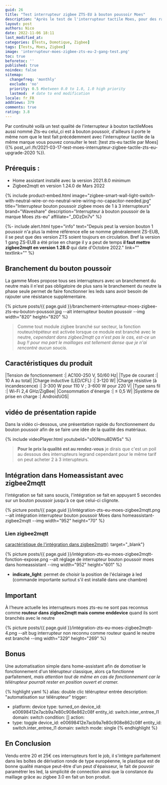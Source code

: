 ```yaml
---
guid: 26
title: "Test interrupteur zigbee ZTS-EU à bouton poussoir Moes"
description: "Après le test de l'interrupteur tactile Moes, pour des raisons personnelles j'ai commandé le même à bouton poussoir"
layout: post
authors: Nico
date: 2022-11-06 18:11
last_modified_at: 
categories: [Tests, Domotique, Zigbee]
tags: [Tests, Moes, Zigbee]
image: 'interrupteur-moes-zigbee-zts-eu-2-gang-test.png'
toc: true
beforetoc: ''
published: true
noindex: false
sitemap:
  changefreq: 'monthly'
  exclude: 'no'
  priority: 0.5 #between 0.0 to 1.0, 1.0 high priority
  lastmod:  # date to end modification
locale: fr_FR
addViews: 379
comments: true
rating: 3.8
---
```


Par continuité voilà un test qualité de l'interrupteur à bouton tactileMoes aussi nommé Zts-eu celui_ci est à bouton poussoir, d'ailleurs il porte le même nom que le test fait précédemment avec l'interrupteur tactile de la même marque vous pouvez consulter le test: [test zts-eu tactile par Moes]({% post_url /fr/2021-03-17-test-moes-interrupteur-zigbee-tactile-zts-eu-upgrade-2020 %}).

## Prérequis :

- Home assistant installé avec la version 2021.8.0 minimum
- Zigbee2mqtt en version 1.24.0 de Mars 2022

{% include product-embed.html image="zigbee-smart-wall-light-switch-with-neutral-wire-or-no-neutral-wire-wiring-no-capacitor-needed.jpg" title="Interrupteur bouton poussoir zigbee moes de 1 à 3 interrupteurs" brand="Waveshare" description="Interrupteur à bouton poussoir de la marque Moes zts-eu" affiliate="_DDzDn7v" %}

{%- include alert.html type="info" text="Depuis peut la version bouton 1 poussoir n'a plus la même référence elle se nomme généralement ZS-EUB, il se peut que des version ZTS soient toujours en circulation. Bref la version 1 gang ZS-EUB a été prise en charge il y a peut de temps <strong>il faut mettre zigbee2mqtt en version 1.28.0</strong> qui date d'Octobre 2022." link="" textlink="" %}

## Branchement du bouton poussoir

La gamme Moes propose tous ses interrupteurs avec un branchement du neutre mais il n'est pas obligatoire de plus sans le branchement du neutre la phase seule permet de faire fonctionner les leds sans avoir besoin de rajouter une résistance supplémentaire.

{% picture posts/{{ page.guid }}/branchement-interrupteur-moes-zigbee-zts-eu-bouton-poussoir.jpg --alt interrupteur bouton poussoir --img width="820" height="820" %}

> Comme tout module zigbee branché sur secteur, la fonction routeur/répéteur est activée lorsque ce module est branché avec le neutre, *cependant dans zigbee2mqtt ça n'est pas le cas, est-ce un bug !! pour ma part le maillages est tellement dense que je n'ai rencontré aucun soucis.*

## Caractéristiques du produit

|Tension de fonctionnement :| AC100-250 V, 50/60 Hz|
|Type de courant :| 10 A au total|
|Charge inductive (LED/CFL) :| 3-120 W|
|Charge résistive (à incandescence) :| 3-300 W pour 110 V ; 3-600 W pour 220 V|
|Type sans fil :| Wi-Fi 2,4 GHz/ZigBee|
|Consommation d'énergie :| ≤ 0,5 W|
|Système de prise en charge :| Android\iOS|

## vidéo de présentation rapide

Dans la vidéo ci-dessous, une présentation rapide du fonctionnement du bouton poussoir afin de se faire une idée de la qualité des matériaux.

{% include videoPlayer.html youtubeId="s00Nmu8DW5s" %}

> **Pour le prix la qualité est au rendez-vous** je dirais que c'est un poil au dessous des interrupteurs legrand cependant pour le même tarif on peut acheter 2 à 3 interupteurs.

## Intégration dans Homeassistant avec zigbee2mqtt

l'intégration se fait sans soucis, l'intégration se fait en appuyant 5 secondes sur un bouton poussoir jusqu'à ce que celui-ci clignote.

{% picture posts/{{ page.guid }}/intégration-zts-eu-moes-zigbee2mqtt.png --alt intégration interrupteur bouton poussoir Moes dans homeassistant-zigbee2mqtt --img width="952" height="70" %}

### Lien zigbee2mqtt
[caractéristique de l'intégration dans zigbee2mqtt](https://www.zigbee2mqtt.io/devices/ZTS-EU_2gang.html){: target="_blank"}

{% picture posts/{{ page.guid }}/intégration-zts-eu-moes-zigbee2mqtt-fonction-expose.png --alt réglage de interrupteur bouton poussoir moes dans homeassistant --img width="952" height="601" %}

- **indicate_light**: permet de choisir la position de l'éclairage à led (commande importante surtout s'il est installé dans une chambre)

## Important

À l’heure actuelle les interrupteurs moes zts-eu ne sont pas reconnus comme **routeur dans zigbee2mqtt mais comme enddevice** quand ils sont branchés avec le neutre

{% picture posts/{{ page.guid }}/intégration-zts-eu-moes-zigbee2mqtt-4.png --alt bug interrupteur non reconnu comme routeur quand le neutre est branché --img width="329" height="269" %}

## Bonus

Une automatisation simple dans home-assistant afin de domotiser le fonctionnement d'un télérupteur classique, alors ça fonctionne parfaitement, *mais attention tout de même en cas de fonctionnement car le télérupteur pourrait rester en position ouvert et cramer.*

{% highlight yaml %}
alias: double clic télérupteur entrée
description: "automatisation sur télérupteur"
trigger:
  - platform: device
    type: turned_on
    device_id: e00698412e7acb9a7e80c908e862c08f
    entity_id: switch.inter_entree_l1
    domain: switch
condition: []
action:
  - type: toggle
    device_id: e00698412e7acb9a7e80c908e862c08f
    entity_id: switch.inter_entree_l1
    domain: switch
mode: single
{% endhighlight %}

## En Conclusion

Vendu entre 20 et 25€ ces interrupteurs font le job, il s'intègre parfaitement dans les boîtes de dérivation ronde de type européenne, le plastique est de bonne qualité manque peut-être d'un peut d'épaisseur, le fait de pouvoir paramétrer les led, la simplicité de connection ainsi que la constance du maillage grâce au zigbee 3.0 en fait un bon produit.







